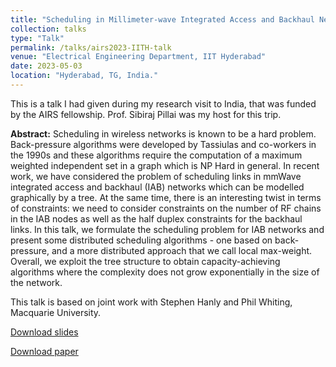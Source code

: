 ```yaml
---
title: "Scheduling in Millimeter-wave Integrated Access and Backhaul Networks"
collection: talks
type: "Talk"
permalink: /talks/airs2023-IITH-talk
venue: "Electrical Engineering Department, IIT Hyderabad"
date: 2023-05-03
location: "Hyderabad, TG, India."
---
```

This is a talk I had given during my research visit to India, that was funded by the AIRS fellowship. Prof. Sibiraj Pillai was my host for this trip.


**Abstract:** Scheduling in wireless networks is known to be a hard problem. Back-pressure algorithms were developed by Tassiulas and co-workers in the 1990s and these algorithms require the computation of a maximum weighted independent set in a graph which is NP Hard in general. In recent work, we have considered the problem of scheduling links in mmWave integrated access and backhaul (IAB) networks which can be modelled graphically by a tree. At the same time, there is an interesting twist in terms of constraints: we need to consider constraints on the number of RF chains in the IAB nodes as well as the half duplex constraints for the backhaul links. In this talk, we formulate the scheduling problem for IAB networks and present some distributed scheduling algorithms - one based on back-pressure, and a more distributed approach that we call local max-weight. Overall, we exploit the tree structure to obtain capacity-achieving algorithms where the complexity does not grow exponentially in the size of the network.

This talk is based on joint work with Stephen Hanly and Phil Whiting, Macquarie University.

[Download slides](https://swaroop-gopalam.github.io/files/India_Visit_Slides.pdf)

[Download paper](https://ieeexplore.ieee.org/abstract/document/9737293)

 